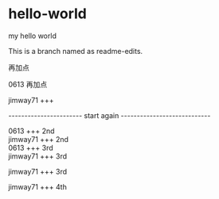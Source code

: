 # hello-world
my hello world

This is a branch named as readme-edits.

再加点

0613 再加点

jimway71 +++


----------------------- start again ----------------------------

0613 +++ 2nd  
jimway71 +++ 2nd  
0613 +++ 3rd  
jimway71 +++ 3rd  


jimway71 +++ 3rd

jimway71 +++ 4th
